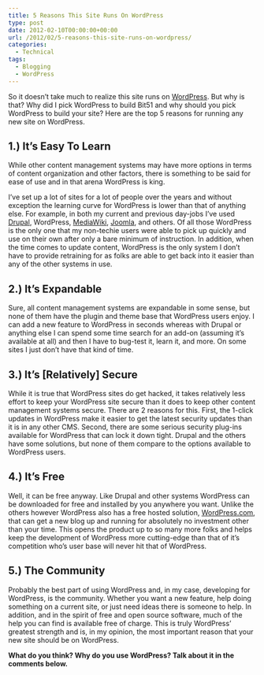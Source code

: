```yaml
---
title: 5 Reasons This Site Runs On WordPress
type: post
date: 2012-02-10T00:00:00+00:00
url: /2012/02/5-reasons-this-site-runs-on-wordpress/
categories:
  - Technical
tags:
  - Blogging
  - WordPress
---
```


So it doesn’t take much to realize this site runs on [WordPress](http://wordpress.org "WordPress"). But why is that? Why did I pick WordPress to build Bit51 and why should you pick WordPress to build your site? Here are the top 5 reasons for running any new site on WordPress.

## 1.) It’s Easy To Learn

While other content management systems may have more options in terms of content organization and other factors, there is something to be said for ease of use and in that arena WordPress is king.

I’ve set up a lot of sites for a lot of people over the years and without exception the learning curve for WordPress is lower than that of anything else. For example, in both my current and previous day-jobs I’ve used [Drupal](http://drupal.org "Drupal"), WordPress, [MediaWiki](http://www.mediawiki.org "Mediawiki"), [Joomla](http://joomla.org "Joomla"), and others. Of all those WordPress is the only one that my non-techie users were able to pick up quickly and use on their own after only a bare minimum of instruction. In addition, when the time comes to update content, WordPress is the only system I don’t have to provide retraining for as folks are able to get back into it easier than any of the other systems in use.

## 2.) It’s Expandable

Sure, all content management systems are expandable in some sense, but none of them have the plugin and theme base that WordPress users enjoy. I can add a new feature to WordPress in seconds whereas with Drupal or anything else I can spend some time search for an add-on (assuming it’s available at all) and then I have to bug-test it, learn it, and more. On some sites I just don’t have that kind of time.

## 3.) It’s [Relatively] Secure

While it is true that WordPress sites do get hacked, it takes relatively less effort to keep your WordPress site secure than it does to keep other content management systems secure. There are 2 reasons for this. First, the 1-click updates in WordPress make it easier to get the latest security updates than it is in any other CMS. Second, there are some serious security plug-ins available for WordPress that can lock it down tight. Drupal and the others have some solutions, but none of them compare to the options available to WordPress users.

## 4.) It’s Free

Well, it can be free anyway. Like Drupal and other systems WordPress can be downloaded for free and installed by you anywhere you want. Unlike the others however WordPress also has a free hosted solution, [WordPress.com](http://wordpress.com "WordPress.com"), that can get a new blog up and running for absolutely no investment other than your time. This opens the product up to so many more folks and helps keep the development of WordPress more cutting-edge than that of it’s competition who’s user base will never hit that of WordPress.

## 5.) The Community

Probably the best part of using WordPress and, in my case, developing for WordPress, is the community. Whether you want a new feature, help doing something on a current site, or just need ideas there is someone to help. In addition, and in the spirit of free and open source software, much of the help you can find is available free of charge. This is truly WordPress’ greatest strength and is, in my opinion, the most important reason that your new site should be on WordPress.

**What do you think? Why do you use WordPress? Talk about it in the comments below.**